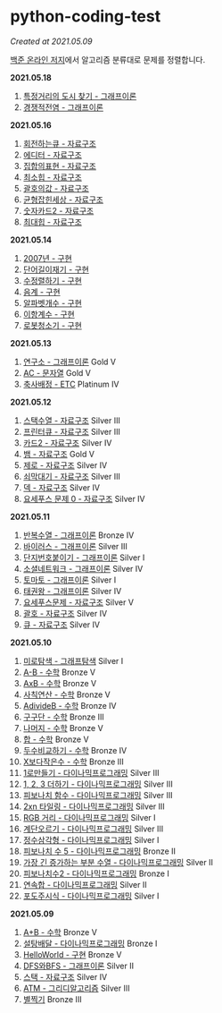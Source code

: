 # python-coding-test

_Created at 2021.05.09_

[백준 온라인 저지](http://boj.kr/)에서 알고리즘 분류대로 문제를 정렬합니다.

**2021.05.18**

1. [특정거리의 도시 찾기 - 그래프이론](./4_그래프이론/18352_특정거리의도시찾기.py)
2. [경쟁적전염 - 그래프이론](./4_그래프이론/18405_경쟁적전염.py)

**2021.05.16**

1. [회전하는큐 - 자료구조](./5_자료구조/1021_회전하는큐.py)
2. [에디터 - 자료구조](./5_자료구조/1406_에디터.py)
3. [집합의표현 - 자료구조](./5_자료구조/1717_집합의표현.py)
4. [최소힙 - 자료구조](./5_자료구조/1927_최소힙.py)
5. [괄호의값 - 자료구조](./5_자료구조/2504_괄호의값.py)
6. [균형잡힌세상 - 자료구조](./5_자료구조/4949_균형잡힌세상.py)
7. [숫자카드2 - 자료구조](./5_자료구조/10816_숫자카드2.py)
8. [최대힙 - 자료구조](./5_자료구조/11279_최대힙.py)

**2021.05.14**

1. [2007년 - 구현](./3_구현/1924_2007년.py)
2. [단어길이재기 - 구현](./3_구현/2743_단어길이재기.py)
3. [수정렬하기 - 구현](./3_구현/2750_수정렬하기.py)
4. [음계 - 구현](./3_구현/2920_음계.py)
5. [알파벳개수 - 구현](./3_구현/10808_알파벳개수.py)
6. [이항계수 - 구현](./3_구현/11050_이항계수.py)
7. [로봇청소기 - 구현](./3_구현/14503_로봇청소기.py)

**2021.05.13**

1. [연구소 - 그래프이론](./4_그래프이론/14502_연구소.py) Gold V
2. [AC - 문자열](./6_문자열/5430_AC.py) Gold V
3. [축사배정 - ETC](./etc/2188_축사배정.py) Platinum IV

**2021.05.12**

1. [스택수열 - 자료구조](./5_자료구조/1874_스택수열.py) Silver III
2. [프린터큐 - 자료구조](./5_자료구조/1966_프린터큐.py) Silver III
3. [카드2 - 자료구조](./5_자료구조/2164_카드2.py) Silver IV
4. [뱀 - 자료구조](./5_자료구조/3190_뱀.py) Gold V
5. [제로 - 자료구조](./5_자료구조/10733_제로.py) Silver IV
6. [쇠막대기 - 자료구조](./5_자료구조/10799_쇠막대기.py) Silver III
7. [덱 - 자료구조](./5_자료구조/10866_덱.py) Silver IV
8. [요세푸스 문제 0 - 자료구조](./5_자료구조/11866_요세푸스문제0.py) Silver IV

**2021.05.11**

1. [반복수열 - 그래프이론](./4_그래프이론/2331_반복수열.py) Bronze IV
2. [바이러스 - 그래프이론](./4_그래프이론/2606_바이러스.py) Silver III
3. [단지번호붙이기 - 그래프이론](./4_그래프이론/2667_단지번호붙이기.py) Silver I
4. [소셜네트워크 - 그래프이론](./4_그래프이론/3098_소셜네트워크.py) Silver IV
5. [토마토 - 그래프이론](./4_그래프이론/7576_토마토.py) Silver I
6. [태권왕 - 그래프이론](./4_그래프이론/14562_태권왕.py) Silver IV
7. [요세푸스문제 - 자료구조](./5_자료구조/1158_요세푸스문제.py) Silver V
8. [괄호 - 자료구조](./5_자료구조/9012_괄호.py) Silver IV
9. [큐 - 자료구조](./5_자료구조/10845_큐.py) Silver IV

**2021.05.10**

1. [미로탐색 - 그래프탐색](./8_그래프탐색/2178_미로탐색.py) Silver I
2. [A-B - 수학](./1_수학/1001_A-B.py) Bronze V
3. [AxB - 수학](./1_수학/10998_AxB.py) Bronze V
4. [사칙연산 - 수학](./1_수학/10869_사칙연산.py) Bronze V
5. [AdivideB - 수학](./1_수학/1008_AdivideB.py) Bronze IV
6. [구구단 - 수학](./1_수학/2739_구구단.py) Bronze III
7. [나머지 - 수학](./1_수학/10430_나머지.py) Bronze V
8. [합 - 수학](./1_수학/8393_합.py) Bronze V
9. [두수비교하기 - 수학](./1_수학/1330_두수비교하기.py) Bronze IV
10. [X보다작은수 - 수학](./1_수학/10871_X보다작은수.py) Bronze III
11. [1로만들기 - 다이나믹프로그래밍](./2_다이나믹프로그래밍/1463_1로만드기.py) Silver III
12. [1, 2, 3 더하기 - 다이나믹프로그래밍](./2_다이나믹프로그래밍/9095_1,2,3더하기.py) Silver III
13. [피보나치 함수 - 다이나믹프로그래밍](./2_다이나믹프로그래밍/1003_피보나치함수.py) Silver III
14. [2xn 타일링 - 다이나믹프로그래밍](./2_다이나믹프로그래밍/11726_2xn타일링.py) Silver III
15. [RGB 거리 - 다이나믹프로그래밍](./2_다이나믹프로그래밍/1149_RGB거리.py) Silver I
16. [계단오르기 - 다이나믹프로그래밍](./2_다이나믹프로그래밍/2579_계단오르기.py) Silver III
17. [정수삼각형 - 다이나믹프로그래밍](./2_다이나믹프로그래밍/1932_정수삼각형.py) Silver I
18. [피보나치 수 5 - 다이나믹프로그래밍](./2_다이나믹프로그래밍/10870_피보나치수5.py) Bronze II
19. [가장 긴 증가하는 부분 수열 - 다이나믹프로그래밍](./2_다이나믹프로그래밍/11053_가장긴증가하는부분수열.py) Silver II
20. [피보나치수2 - 다이나믹프로그래밍](./2_다이나믹프로그래밍/2748_피보나치수2.py) Bronze I
21. [연속합 - 다이나믹프로그래밍](./2_다이나믹프로그래밍/1912_연속합.py) Silver II
22. [포도주시식 - 다이나믹프로그래밍](./2_다이나믹프로그래밍/2156_포도주시식.py) Silver I

**2021.05.09**

1. [A+B - 수학](./1_수학/1000_A+B.py) Bronze V
2. [설탕배달 - 다이나믹프로그래밍](./2_다이나믹프로그래밍/2839_설탕배달.py) Bronze I
3. [HelloWorld - 구현](./3_구현/2557_HelloWorld.py) Bronze V
4. [DFS와BFS - 그래프이론](./4_그래프이론/1260_DFS와BFS.py) Silver II
5. [스택 - 자료구조](./5_자료구조/10828_스택.py) Silver IV
6. [ATM - 그리디알고리즘](./7_그리디알고리즘/11399_ATM.py) Silver III
7. [별찍기](./6_문자열/2438_별찍기.py) Bronze III
